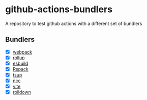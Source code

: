 # github-actions-bundlers

A repository to test github actions with a different set of bundlers

## Bundlers

- [x] [webpack](https://webpack.js.org/)
- [x] [rollup](https://rollupjs.org/)
- [x] [esbuild](https://esbuild.github.io/)
- [x] [Rspack](https://rspack.dev/)
- [x] [tsup](https://github.com/egoist/tsup)
- [x] [ncc](https://github.com/vercel/ncc)
- [x] [vite](https://vitejs.dev/)
- [x] [rolldown](https://rolldown.rs/)
